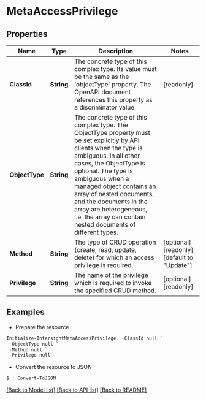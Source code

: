 # MetaAccessPrivilege
## Properties

Name | Type | Description | Notes
------------ | ------------- | ------------- | -------------
**ClassId** | **String** | The concrete type of this complex type. Its value must be the same as the &#39;objectType&#39; property. The OpenAPI document references this property as a discriminator value. | [readonly] 
**ObjectType** | **String** | The concrete type of this complex type. The ObjectType property must be set explicitly by API clients when the type is ambiguous. In all other cases, the  ObjectType is optional.  The type is ambiguous when a managed object contains an array of nested documents, and the documents in the array are heterogeneous, i.e. the array can contain nested documents of different types. | 
**Method** | **String** | The type of CRUD operation (create, read, update, delete) for which an access privilege is required. | [optional] [readonly] [default to "Update"]
**Privilege** | **String** | The name of the privilege which is required to invoke the specified CRUD method. | [optional] [readonly] 

## Examples

- Prepare the resource
```powershell
Initialize-IntersightMetaAccessPrivilege  -ClassId null `
 -ObjectType null `
 -Method null `
 -Privilege null
```

- Convert the resource to JSON
```powershell
$ | Convert-ToJSON
```

[[Back to Model list]](../README.md#documentation-for-models) [[Back to API list]](../README.md#documentation-for-api-endpoints) [[Back to README]](../README.md)

